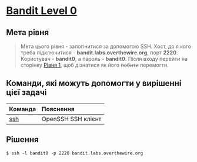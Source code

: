 # [Bandit Level 0](https://overthewire.org/wargames/bandit/bandit0.html)

## Мета рівня

> Мета цього рівня - залогінитися за допомогою SSH. Хост, до я кого треба підключитися - **bandit.labs.overthewire.org**, порт **2220**. Користувач - **bandit0**, а пароль - **bandit0**. Після входу перейти на сторінку [Рівня 1](https://overthewire.org/wargames/bandit/bandit1.html), щоб дізнатися як його ~~побити~~ перемогти.

## Команди, які можуть допомогти у вирішенні цієї задачі

| Команда                                        | Пояснення
|:---                                            | :---
| [ssh](https://linux.die.net/man/1/ssh)         | OpenSSH SSH клієнт

## Рішення

`$ ssh -l bandit0 -p 2220 bandit.labs.overthewire.org`